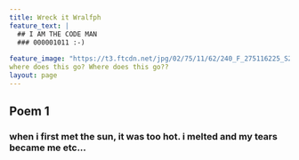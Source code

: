 ```yaml
---
title: Wreck it Wralfph
feature_text: |
  ## I AM THE CODE MAN
  ### 000001011 :-)
  
feature_image: "https://t3.ftcdn.net/jpg/02/75/11/62/240_F_275116225_S2XrhT1A0cNUIFtUHouAfX4MMg0cKnfd.jpg"
where does this go? Where does this go??
layout: page
---
```


  ## Poem 1
  ### when i first met the sun, it was too hot. i melted and my tears became me etc...
